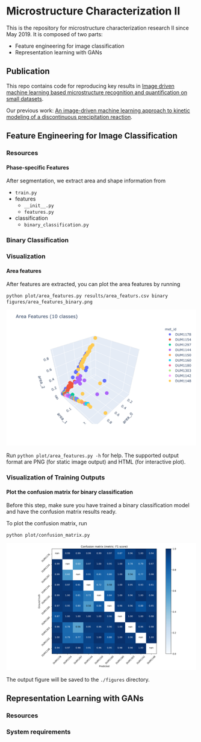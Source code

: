 # Microstructure Characterization II

This is the repository for microstructure characterization research II since May 2019. It is composed of two parts:

- Feature engineering for image classification
- Representation learning with GANs

## Publication

This repo contains code for reproducing key results in [Image driven machine learning based microstructure recognition and quantification on small datasets](#).

Our previous work: [An image-driven machine learning approach to kinetic modeling of a discontinuous precipitation reaction](https://arxiv.org/abs/1906.05496).

## Feature Engineering for Image Classification

### Resources

#### Phase-specific Features

After segmentation, we extract area and shape information from
- ```train.py```
- features
  - ```__init__.py```
  - ```features.py```
- classification
  - ```binary_classification.py```

### Binary Classification

### Visualization

#### Area features

After features are extracted, you can plot the area features by running

```shell script
python plot/area_features.py results/area_featurs.csv binary figures/area_features_binary.png
```

![Area features (10 classes)](figures/area_features_10_class.png)

Run ```python plot/area_features.py -h``` for help. The supported output format are PNG (for static image output) and HTML (for interactive plot).

### Visualization of Training Outputs

#### Plot the confusion matrix for binary classification

Before this step, make sure you have trained a binary classification model and have the confusion matrix results ready.

To plot the confusion matrix, run

```shell script
python plot/confusion_matrix.py
```

![Confusion matrix](figures/binary_classification_results_f1.png)

The output figure will be saved to the ```./figures``` directory.

## Representation Learning with GANs

### Resources

### System requirements
